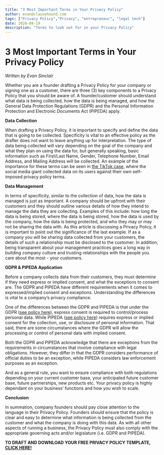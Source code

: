 ```yaml
---
title: "3 Most Important Terms in Your Privacy Policy"
author: evan@clausehound.com
tags: ["Privacy Policy","Privacy", "entrepreneur", "legal tech"]
date: 2020-08-19
description: "Terms to look out for in your Privacy Policy"
---
```


# 3 Most Important Terms in Your Privacy Policy

*Written by Evan Sinclair*

Whether you are a founder drafting a Privacy Policy for your company or signing one as a customer, there are three (3) key components to a Privacy Policy that you should be aware of. A founder/customer should understand what data is being collected, how the data is being managed, and how the General Data Protection Regulations (GDPR) and the Personal Information Protection and Electronic Documents Act (PIPEDA) apply.

**Data Collection**

When drafting a Privacy Policy, it is important to specify and define the data that is going to be collected. Specificity is vital to an effective policy as the drafter does not want to leave anything up for interpretation. The type of data being collected will vary depending on the goal of the company and what they plan on using the data for, but generally speaking, basic information such as First/Last Name, Gender, Telephone Number, Email Address, and Mailing Address will be collected. An example of the importance for these terms can be seen in [the TikTok case](https://www.forbes.com/sites/zakdoffman/2020/08/12/tiktok-google-android-breaking-rules-secretly-track-android-users/#7466dc846359), where the social media giant collected data on its users against their own self-imposed privacy policy terms.

**Data Management**

In terms of specificity, similar to the collection of data, how the data is managed is just as important. A company should be upfront with their customers and they should outline various details of how they intend to manage the data they are collecting. Examples of this include: how long the data is being stored, where the data is being stored, how the data is used by the company, how the data is being protected, and who they may or may not be sharing the data with. As this article is discussing a Privacy Policy, it is important to point out the significance of the last example. If as a company you will be sharing data collected from your customers, the details of such a relationship must be disclosed to the customer. In addition, being transparent about your management practices goes a long way in building company culture and trusting relationships with the people you care about the most - your customers.

**GDPR & PIPEDA Application**

Before a company collects data from their customers, they must determine if they need express or implied consent, and what the exceptions to consent are. The GDPR and PIPEDA have different requirements when it comes to expressed/implied consent and exceptions. Understanding the differences is vital to a company’s privacy compliance.

One of the differences between the GDPR and PIPEDA is that under the GDPR ([see policy here](https://www.forbes.com/sites/zakdoffman/2020/08/12/tiktok-google-android-breaking-rules-secretly-track-android-users/#7466dc846359)), express consent is required to control/process personal data. While PIPEDA ([see policy here](https://laws-lois.justice.gc.ca/eng/acts/P-8.6/index.html)) requires express or implied consent for the collection, use, or disclosure of personal information. That said, there are some circumstances where the GDPR will allow the processing or control of personal data with implied consent.

Both the GDPR and PIPEDA acknowledge that there are exceptions from the requirements in circumstances that involve compliance with legal obligations. However, they differ in that the GDPR considers performance of official duties to be an exception, while PIPEDA considers law enforcement purposes as an exception.

And as a general rule, you want to ensure compliance with both regulations depending on your current customer base, your anticipated future customer base, future partnerships, new products etc. Your privacy policy is highly dependant on your business’ functions and how you wish to scale.

**Conclusion**

In summation, company founders should pay close attention to the language in their Privacy Policy. Founders should ensure that the policy is clear and easy to determine what information is being collected from the customer and what the company is doing with this data. As with all other aspects of running a business, the Privacy Policy must also comply with the appropriate governing acts and/or legislature (i.e. GDPR and PIPEDA).

**TO DRAFT AND DOWNLOAD YOUR FREE PRIVACY POLICY TEMPLATE, [CLICK HERE!](https://www.clausehound.com/legal-contract/privacy-policy26)**
